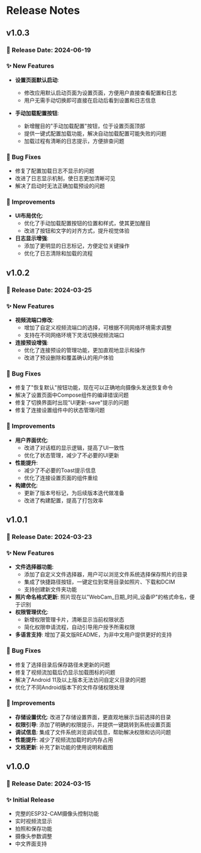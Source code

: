 # Release Notes

## v1.0.3

### 📅 Release Date: 2024-06-19

### ✨ New Features
- **设置页面默认启动**:
  - 修改应用默认启动页面为设置页面，方便用户直接查看配置和日志
  - 用户无需手动切换即可直接在启动后看到设置和日志信息

- **手动加载配置按钮**:
  - 新增醒目的"手动加载配置"按钮，位于设置页面顶部
  - 提供一键式配置加载功能，解决自动加载配置可能失败的问题
  - 加载过程有清晰的日志提示，方便排查问题

### 🐛 Bug Fixes
- 修复了配置加载日志不显示的问题
- 改进了日志显示机制，使日志更加清晰可见
- 解决了启动时无法正确加载预设的问题

### 🔄 Improvements
- **UI布局优化**: 
  - 优化了手动加载配置按钮的位置和样式，使其更加醒目
  - 改进了按钮和文字的对齐方式，提升视觉体验
- **日志显示增强**: 
  - 添加了更明显的日志标记，方便定位关键操作
  - 优化了日志清除和加载的流程

## v1.0.2

### 📅 Release Date: 2024-03-25

### ✨ New Features
- **视频流端口修改**:
  - 增加了自定义视频流端口的选择，可根据不同网络环境需求调整
  - 支持在不同网络环境下灵活切换视频流端口
- **连接预设增强**:
  - 优化了连接预设的管理功能，更加直观地显示和操作
  - 改进了预设删除和覆盖确认的用户体验

### 🐛 Bug Fixes
- 修复了"恢复默认"按钮功能，现在可以正确地向摄像头发送恢复命令
- 解决了设置页面中Compose组件的编译错误问题
- 修复了切换界面时出现"UI更新-save"提示的问题
- 修复了连接设置组件中的状态管理问题

### 🔄 Improvements
- **用户界面优化**: 
  - 改进了对话框的显示逻辑，提高了UI一致性
  - 优化了状态管理，减少了不必要的UI更新
- **性能提升**: 
  - 减少了不必要的Toast提示信息
  - 优化了连接设置页面的组件重绘
- **构建优化**:
  - 更新了版本号标记，为后续版本迭代做准备
  - 改进了构建配置，提高了打包效率

## v1.0.1

### 📅 Release Date: 2024-03-23

### ✨ New Features
- **文件选择器功能**: 
  - 添加了自定义文件选择器，用户可以浏览文件系统选择保存照片的目录
  - 集成了快捷路径按钮，一键定位到常用目录如照片、下载和DCIM
  - 支持创建新文件夹功能
- **照片命名格式更新**: 照片现在以"WebCam_日期_时间_设备IP"的格式命名，便于识别
- **权限管理优化**: 
  - 新增权限管理卡片，清晰显示当前权限状态
  - 简化权限申请流程，自动引导用户授予所需权限
- **多语言支持**: 增加了英文版README，为非中文用户提供更好的支持

### 🐛 Bug Fixes
- 修复了选择目录后保存路径未更新的问题
- 修复了视频流加载后仍显示加载图标的问题
- 解决了Android 11及以上版本无法访问自定义目录的问题
- 优化了不同Android版本下的文件存储权限处理

### 🔄 Improvements
- **存储设置优化**: 改进了存储设置界面，更直观地展示当前选择的目录
- **权限引导**: 添加了明确的权限提示，并提供一键跳转到系统设置页面
- **调试信息**: 集成了文件系统浏览调试信息，帮助解决权限和访问问题
- **性能提升**: 减少了视频流加载时的内存占用
- **文档更新**: 补充了新功能的使用说明和截图

## v1.0.0

### 📅 Release Date: 2024-03-15

### ✨ Initial Release
- 完整的ESP32-CAM摄像头控制功能
- 实时视频流显示
- 拍照和保存功能
- 摄像头参数调整
- 中文界面支持
